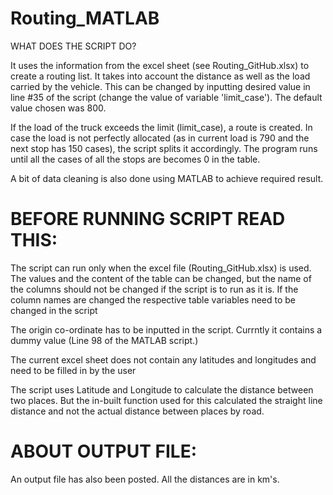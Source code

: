 # Routing_MATLAB

WHAT DOES THE SCRIPT DO?

It uses the information from the excel sheet (see Routing_GitHub.xlsx) to create a routing list. It takes into account the distance as well as the load carried by the vehicle. This can be changed by inputting desired value in line #35 of the script (change the value of variable 'limit_case'). The default value chosen was 800. 

If the load of the truck exceeds the limit (limit_case), a route is created. In case the load is not perfectly allocated (as in current load is 790 and the next stop has 150 cases), the script splits it accordingly. The program runs until all the cases of all the stops are becomes 0 in the table.

A bit of data cleaning is also done using MATLAB to achieve required result.

# BEFORE RUNNING SCRIPT READ THIS:

The script can run only when the excel file (Routing_GitHub.xlsx) is used. The values and the content of the table can be changed, but the name of the columns should not be changed if the script is to run as it is. If the column names are changed the respective table variables need to be changed in the script

The origin co-ordinate has to be inputted in the script. Currntly it contains a dummy value (Line 98 of the MATLAB script.)

The current excel sheet does not contain any latitudes and longitudes and need to be filled in by the user

The script uses Latitude and Longitude to calculate the distance between two places. But the in-built function used for this calculated the straight line distance and not the actual distance between places by road.

# ABOUT OUTPUT FILE:

An output file has also been posted. All the distances are in km's.

